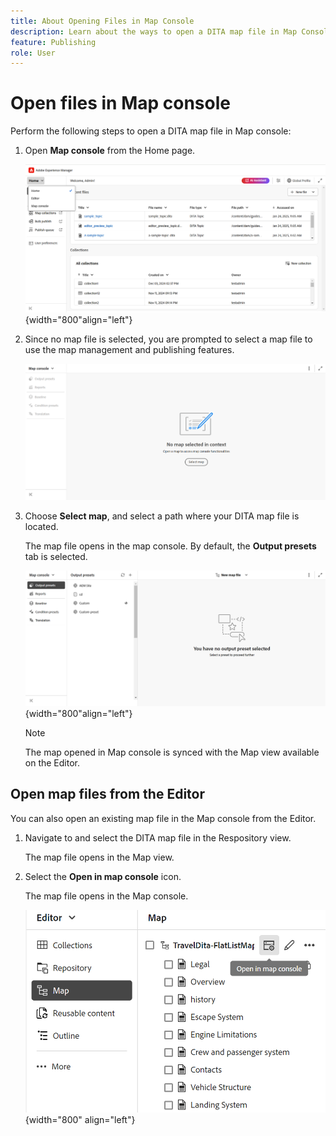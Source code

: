 ```yaml
---
title: About Opening Files in Map Console 
description: Learn about the ways to open a DITA map file in Map Console interface of Adobe Experience Manager Guides.
feature: Publishing
role: User
---
```

# Open files in Map console

Perform the following steps to open a DITA map file in Map console:

1. Open **Map console** from the Home page. 

    ![New ](images/map-console-home-page.png){width="800"align="left"}
    
1. Since no map file is selected, you are prompted to select a map file to use the map management and publishing features.
    
    ![New](images/empty-screen-map-console.png)

2. Choose **Select map**, and select a path where your DITA map file is located.

    The map file opens in the map console. By default, the **Output presets** tab is selected.

    ![New](images/map-console-screen.png){width="800"align="left"}
    
    >[!NOTE]
    >
    >  The map opened in Map console is synced with the Map view available on the Editor.
    
## Open map files from the Editor 
      
You can also open an existing map file in the Map console from the Editor. 

1. Navigate to and select the DITA map file in the Respository view. 

    The map file opens in the Map view. 

2. Select the **Open in map console** icon.

    The map file opens in the Map console. 

    ![New ](images/map-console.png){width="800" align="left"}





